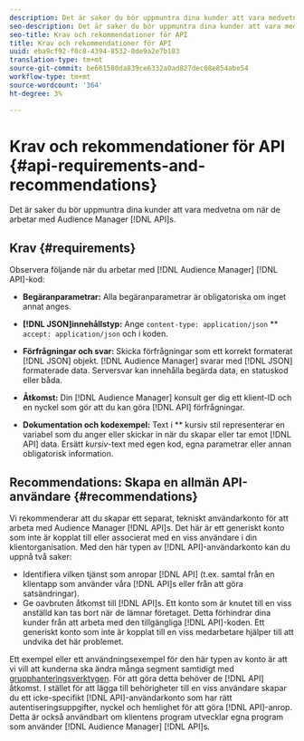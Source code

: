 ```yaml
---
description: Det är saker du bör uppmuntra dina kunder att vara medvetna om när de arbetar med Audience Manager API:er.
seo-description: Det är saker du bör uppmuntra dina kunder att vara medvetna om när de arbetar med Audience Manager API:er.
seo-title: Krav och rekommendationer för API
title: Krav och rekommendationer för API
uuid: eba9cf92-f0c8-4394-8532-0de9a2e7b103
translation-type: tm+mt
source-git-commit: be661580da839ce6332a0ad827dec08e854abe54
workflow-type: tm+mt
source-wordcount: '364'
ht-degree: 3%

---
```



# Krav och rekommendationer för API {#api-requirements-and-recommendations}

Det är saker du bör uppmuntra dina kunder att vara medvetna om när de arbetar med Audience Manager [!DNL API]s.

## Krav {#requirements}

Observera följande när du arbetar med [!DNL Audience Manager] [!DNL API]-kod:

* **Begäranparametrar:** Alla begäranparametrar är obligatoriska om inget annat anges.
* **[!DNL JSON]innehållstyp:** Ange  `content-type: application/json` ** `accept: application/json` och i koden.

* **Förfrågningar och svar:** Skicka förfrågningar som ett korrekt formaterat  [!DNL JSON] objekt. [!DNL Audience Manager] svarar med  [!DNL JSON] formaterade data. Serversvar kan innehålla begärda data, en statuskod eller båda.

* **Åtkomst:** Din  [!DNL Audience Manager] konsult ger dig ett klient-ID och en nyckel som gör att du kan göra  [!DNL API] förfrågningar.

* **Dokumentation och kodexempel:** Text i  ** kursiv stil representerar en variabel som du anger eller skickar in när du skapar eller tar emot  [!DNL API] data. Ersätt *kursiv*-text med egen kod, egna parametrar eller annan obligatorisk information.

## Recommendations: Skapa en allmän API-användare {#recommendations}

Vi rekommenderar att du skapar ett separat, tekniskt användarkonto för att arbeta med Audience Manager [!DNL API]s. Det här är ett generiskt konto som inte är kopplat till eller associerat med en viss användare i din klientorganisation. Med den här typen av [!DNL API]-användarkonto kan du uppnå två saker:

* Identifiera vilken tjänst som anropar [!DNL API] (t.ex. samtal från en klientapp som använder våra [!DNL API]s eller från att göra satsändringar).
* Ge oavbruten åtkomst till [!DNL API]s. Ett konto som är knutet till en viss anställd kan tas bort när de lämnar företaget. Detta förhindrar dina kunder från att arbeta med den tillgängliga [!DNL API]-koden. Ett generiskt konto som inte är kopplat till en viss medarbetare hjälper till att undvika det här problemet.

Ett exempel eller ett användningsexempel för den här typen av konto är att vi vill att kunderna ska ändra många segment samtidigt med [grupphanteringsverktygen](https://docs.adobe.com/content/help/en/audience-manager/user-guide/reference/bult-management-tools/bulk-management-intro.html). För att göra detta behöver de [!DNL API] åtkomst. I stället för att lägga till behörigheter till en viss användare skapar du ett icke-specifikt [!DNL API]-användarkonto som har rätt autentiseringsuppgifter, nyckel och hemlighet för att göra [!DNL API]-anrop. Detta är också användbart om klientens program utvecklar egna program som använder [!DNL Audience Manager] [!DNL API]s.
